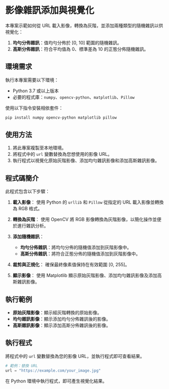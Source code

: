 # 影像雜訊添加與視覺化

本專案示範如何從 URL 載入影像，轉換為灰階，並添加兩種類型的隨機雜訊以供視覺化：

1. **均勻分佈雜訊**：值均勻分佈於 [0, 10] 範圍的隨機雜訊。
2. **高斯分佈雜訊**：符合平均值為 0、標準差為 10 的正態分佈隨機雜訊。

## 環境需求

執行本專案需要以下環境：

- Python 3.7 或以上版本
- 必要的程式庫：`numpy`、`opencv-python`、`matplotlib`、`Pillow`

使用以下指令安裝相依套件：
```bash
pip install numpy opencv-python matplotlib pillow
```

## 使用方法

1. 將此專案複製至本地環境。
2. 將程式中的 `url` 變數替換為您想使用的影像 URL。
3. 執行程式以視覺化原始灰階影像、添加均勻雜訊影像和添加高斯雜訊影像。

## 程式碼簡介

此程式包含以下步驟：

1. **載入影像**：
   使用 Python 的 `urllib` 和 `Pillow` 從指定的 URL 載入影像並轉換為 RGB 格式。

2. **轉換為灰階**：
   使用 OpenCV 將 RGB 影像轉換為灰階影像，以簡化操作並便於進行雜訊分析。

3. **添加隨機雜訊**：
   - **均勻分佈雜訊**：將均勻分佈的隨機值添加到灰階影像中。
   - **高斯分佈雜訊**：將符合正態分佈的隨機值添加到灰階影像中。

4. **裁剪與正規化**：
   確保最終像素值保持在有效範圍 [0, 255]。

5. **顯示影像**：
   使用 Matplotlib 顯示原始灰階影像、添加均勻雜訊影像及添加高斯雜訊影像。

## 執行範例

- **原始灰階影像**：顯示經灰階轉換的原始影像。
- **均勻雜訊影像**：顯示添加均勻分佈雜訊後的影像。
- **高斯雜訊影像**：顯示添加高斯分佈雜訊後的影像。

## 執行程式

將程式中的 `url` 變數替換為您的影像 URL，並執行程式即可查看結果。

```python
# 範例：替換 URL
url = "https://example.com/your_image.jpg"
```

在 Python 環境中執行程式，即可產生視覺化結果。
